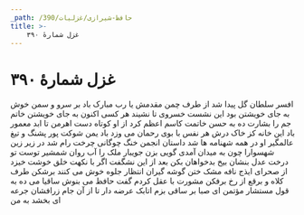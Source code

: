 ```yaml
---
_path: /حافظ-شیرازی/غزلیات/390
title: >-
    غزل شمارهٔ ۳۹۰
---
```

# غزل شمارهٔ ۳۹۰

افسر سلطان گل پیدا شد از طرف چمن
مقدمش یا رب مبارک باد بر سرو و سمن
خوش به جای خویشتن بود این نشست خسروی
تا نشیند هر کسی اکنون به جای خویشتن
خاتم جم را بشارت ده به حسن خاتمت
کاسم اعظم کرد از او کوتاه دست اهرمن
تا ابد معمور باد این خانه کز خاک درش
هر نفس با بوی رحمان می وزد باد یمن
شوکت پور پشنگ و تیغ عالمگیر او
در همه شهنامه ها شد داستان انجمن
خنگ چوگانی چرخت رام شد در زیر زین
شهسوارا چون به میدان آمدی گویی بزن
جویبار ملک را آب روان شمشیر توست
تو درخت عدل بنشان بیخ بدخواهان بکن
بعد از این نشگفت اگر با نکهت خلق خوشت
خیزد از صحرای ایذج نافه مشک ختن
گوشه گیران انتظار جلوه خوش می کنند
برشکن طرف کلاه و برقع از رخ برفکن
مشورت با عقل کردم گفت حافظ می بنوش
ساقیا می ده به قول مستشار مؤتمن
ای صبا بر ساقی بزم اتابک عرضه دار
تا از آن جام زرافشان جرعه ای بخشد به من
